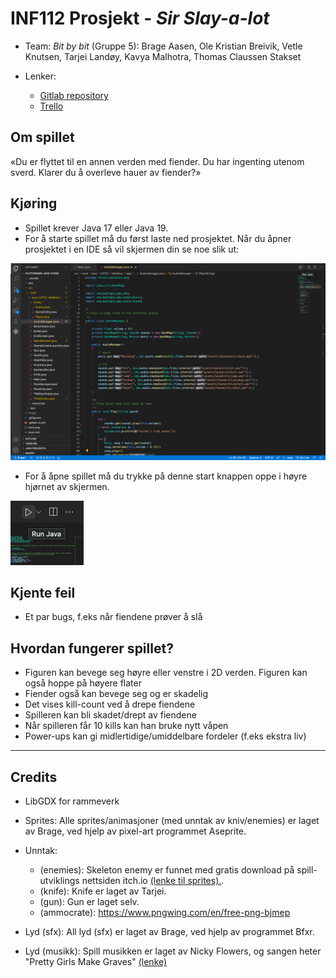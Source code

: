 # INF112 Prosjekt - *Sir Slay-a-lot*

* Team: *Bit by bit* (Gruppe 5): Brage Aasen, Ole Kristian Breivik, Vetle Knutsen, Tarjei Landøy, Kavya Malhotra, Thomas Claussen Stakset

* Lenker:
  * [Gitlab repository](https://git.app.uib.no/bit-by-bit)
  * [Trello](https://trello.com/b/sPdGmGpN/bit-by-bit)

## Om spillet

«Du er flyttet til en annen verden med fiender. Du har ingenting utenom sverd. Klarer du å overleve hauer av fiender?»

## Kjøring

* Spillet krever Java 17 eller Java 19.
* For å starte spillet må du først laste ned prosjektet. Når du åpner prosjektet i en IDE så vil skjermen din se noe slik ut:

<img src="/src/main/resources/assets/Gitlab/screen.png" alt="Opening Screen" title="Opening Screen">

* For å åpne spillet må du trykke på denne start knappen oppe i høyre hjørnet av skjermen.

<img src="/src/main/resources/assets/Gitlab/runJava.png" alt="Opening Screen" title="Opening Screen">

## Kjente feil

* Et par bugs, f.eks når fiendene prøver å slå

## Hvordan fungerer spillet?

* Figuren kan bevege seg høyre eller venstre i 2D verden. Figuren kan også hoppe på høyere flater
* Fiender også kan bevege seg og er skadelig
* Det vises kill-count ved å drepe fiendene
* Spilleren kan bli skadet/drept av fiendene
* Når spilleren får 10 kills kan han bruke nytt våpen
* Power-ups kan gi midlertidige/umiddelbare fordeler (f.eks ekstra liv)

---

## Credits

* LibGDX for rammeverk

* Sprites: Alle sprites/animasjoner (med unntak av kniv/enemies) er laget av Brage, ved hjelp av pixel-art programmet Aseprite.
* Unntak:
  * (enemies): Skeleton enemy er funnet med gratis download på spill-utviklings nettsiden itch.io [(lenke til sprites).](https://sanctumpixel.itch.io/sword-skeleton-pixel-art-character).
  * (knife): Knife er laget av Tarjei.
  * (gun): Gun er laget selv. <!-- av...? -->
  * (ammocrate): https://www.pngwing.com/en/free-png-bjmep

* Lyd (sfx): All lyd (sfx) er laget av Brage, ved hjelp av programmet Bfxr.
* Lyd (musikk): Spill musikken er laget av Nicky Flowers, og sangen heter "Pretty Girls Make Graves" [(lenke)](https://bandcamp.com/download?id=2952704477&ts=1681300815.144843886&tsig=1805ede82803919920cb635bf023338b&type=track)
